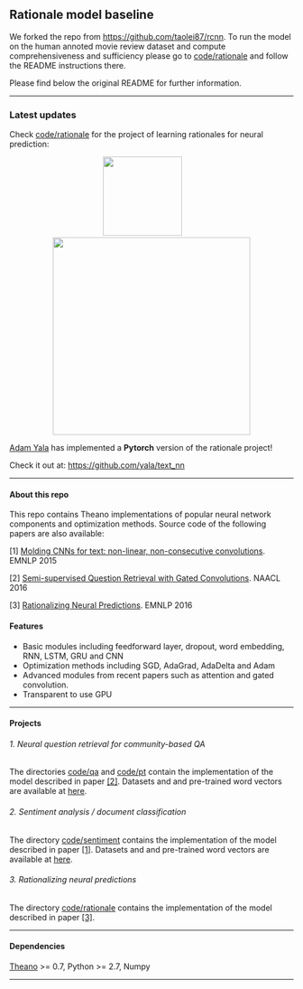 ## Rationale model baseline
We forked the repo from https://github.com/taolei87/rcnn. 
To run the model on the human annoted movie review dataset and compute comprehensiveness and sufficiency please go to [code/rationale](/code/rationale) and follow the README instructions there.


Please find below the original README for further information.
_______

### Latest updates
Check [code/rationale](/code/rationale) for the project of learning rationales for neural prediction:  <p align="center">
<img height =140 src="code/rationale/figures/example.png"> &nbsp; &nbsp; &nbsp; &nbsp; <img width=350 src="code/rationale/figures/model_framework.png">


[Adam Yala](https://github.com/yala/) has implemented a **Pytorch** version of the rationale project! 

Check it out at: https://github.com/yala/text_nn

</p>

-------

#### About this repo
This repo contains Theano implementations of popular neural network components and optimization methods. Source code of the following papers are also available:

  [1] [Molding CNNs for text: non-linear, non-consecutive convolutions](http://arxiv.org/abs/1508.04112). EMNLP 2015
  
  [2] [Semi-supervised Question Retrieval with Gated Convolutions](http://arxiv.org/abs/1512.05726). NAACL 2016

  [3] [Rationalizing Neural Predictions](https://people.csail.mit.edu/taolei/papers/emnlp16_rationale.pdf). EMNLP 2016

#### Features
  - Basic modules including feedforward layer, dropout, word embedding, RNN, LSTM, GRU and CNN
  - Optimization methods including SGD, AdaGrad, AdaDelta and Adam
  - Advanced modules from recent papers such as attention and gated convolution.
  - Transparent to use GPU

-------

#### Projects

###### 1. Neural question retrieval for community-based QA

The directories [code/qa](/code/qa) and [code/pt](/code/pt) contain the implementation of the model described in paper [[2]](http://arxiv.org/abs/1512.05726). Datasets and and pre-trained word vectors are available at [here](https://github.com/taolei87/askubuntu).

###### 2. Sentiment analysis / document classification

The directory [code/sentiment](/code/sentiment) contains the implementation of the model described in paper [[1]](http://arxiv.org/abs/1508.04112). Datasets and and pre-trained word vectors are available at [here](https://github.com/taolei87/text_convnet).

###### 3. Rationalizing neural predictions

The directory [code/rationale](/code/rationale) contains the implementation of the model described in paper [[3]](https://people.csail.mit.edu/taolei/papers/emnlp16_rationale.pdf).

-------

#### Dependencies
  [Theano](http://deeplearning.net/software/theano/) >= 0.7, Python >= 2.7, Numpy

-------
